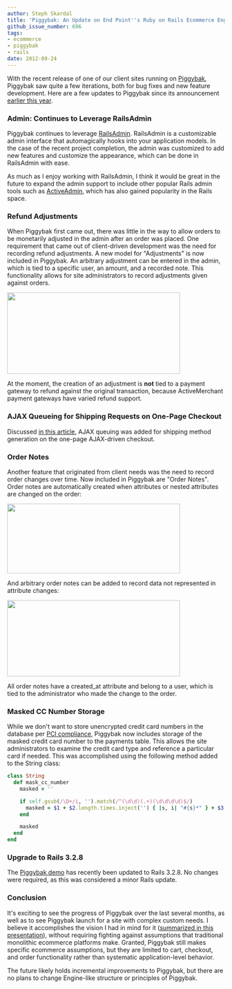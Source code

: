 ```yaml
---
author: Steph Skardal
title: 'Piggybak: An Update on End Point''s Ruby on Rails Ecommerce Engine'
github_issue_number: 696
tags:
- ecommerce
- piggybak
- rails
date: 2012-09-24
---
```


With the recent release of one of our client sites running on [Piggybak](https://github.com/piggybak/piggybak), Piggybak saw quite a few iterations, both for bug fixes and new feature development. Here are a few updates to Piggybak since its announcement [earlier this year](/blog/2012/01/piggybak-mountable-ecommerce-ruby-on/).

### Admin: Continues to Leverage RailsAdmin

Piggybak continues to leverage [RailsAdmin](https://github.com/sferik/rails_admin). RailsAdmin is a customizable admin interface that automagically hooks into your application models. In the case of the recent project completion, the admin was customized to add new features and customize the appearance, which can be done in RailsAdmin with ease.

As much as I enjoy working with RailsAdmin, I think it would be great in the future to expand the admin support to include other popular Rails admin tools such as [ActiveAdmin](http://activeadmin.info/), which has also gained popularity in the Rails space.

### Refund Adjustments

When Piggybak first came out, there was little in the way to allow orders to be monetarily adjusted in the admin after an order was placed. One requirement that came out of client-driven development was the need for recording refund adjustments. A new model for "Adjustments" is now included in Piggybak. An arbitrary adjustment can be entered in the admin, which is tied to a specific user, an amount, and a recorded note. This functionality allows for site administrators to record adjustments given against orders.

<img border="0" height="188" src="/blog/2012/09/piggybak-update-on-end-points-ruby-on/image-0.png" width="400"/>

At the moment, the creation of an adjustment is **not** tied to a payment gateway to refund against the original transaction, because ActiveMerchant payment gateways have varied refund support.

### AJAX Queueing for Shipping Requests on One-Page Checkout

Discussed [in this article](/blog/2012/09/ajax-queuing-in-piggybak/), AJAX queuing was added for shipping method generation on the one-page AJAX-driven checkout.

### Order Notes

Another feature that originated from client needs was the need to record order changes over time. Now included in Piggybak are "Order Notes". Order notes are automatically created when attributes or nested attributes are changed on the order:

<img border="0" height="161" src="/blog/2012/09/piggybak-update-on-end-points-ruby-on/image-1.png" width="400"/>

And arbitrary order notes can be added to record data not represented in attribute changes:

<img border="0" height="176" src="/blog/2012/09/piggybak-update-on-end-points-ruby-on/image-2.png" width="400"/>

All order notes have a created_at attribute and belong to a user, which is tied to the administrator who made the change to the order.

### Masked CC Number Storage

While we don't want to store unencrypted credit card numbers in the database per [PCI compliance](https://www.pcisecuritystandards.org/), Piggybak now includes storage of the masked credit card number to the payments table. This allows the site administrators to examine the credit card type and reference a particular card if needed. This was accomplished using the following method added to the String class:

```ruby
class String
  def mask_cc_number
    masked = ''

    if self.gsub(/\D+/i, '').match(/^(\d\d)(.+)(\d\d\d\d)$/)
      masked = $1 + $2.length.times.inject('') { |s, i| "#{s}*" } + $3
    end

    masked
  end
end
```

### Upgrade to Rails 3.2.8

The [Piggybak demo](https://github.com/piggybak/demo) has recently been updated to Rails 3.2.8. No changes were required, as this was considered a minor Rails update.

### Conclusion

It's exciting to see the progress of Piggybak over the last several months, as well as to see Piggybak launch for a site with complex custom needs. I believe it accomplishes the vision I had in mind for it ([summarized in this presentation](/blog/2012/09/company-presentation-ecommerce-as-engine/)), without requiring fighting against assumptions that traditional monolithic ecommerce platforms make. Granted, Piggybak still makes specific ecommerce assumptions, but they are limited to cart, checkout, and order functionality rather than systematic application-level behavior.

The future likely holds incremental improvements to Piggybak, but there are no plans to change Engine-like structure or principles of Piggybak.
